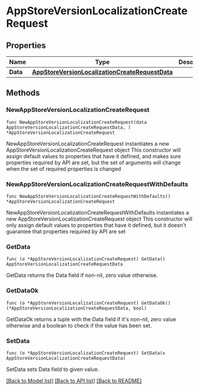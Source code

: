# AppStoreVersionLocalizationCreateRequest

## Properties

Name | Type | Description | Notes
------------ | ------------- | ------------- | -------------
**Data** | [**AppStoreVersionLocalizationCreateRequestData**](AppStoreVersionLocalizationCreateRequest_data.md) |  | 

## Methods

### NewAppStoreVersionLocalizationCreateRequest

`func NewAppStoreVersionLocalizationCreateRequest(data AppStoreVersionLocalizationCreateRequestData, ) *AppStoreVersionLocalizationCreateRequest`

NewAppStoreVersionLocalizationCreateRequest instantiates a new AppStoreVersionLocalizationCreateRequest object
This constructor will assign default values to properties that have it defined,
and makes sure properties required by API are set, but the set of arguments
will change when the set of required properties is changed

### NewAppStoreVersionLocalizationCreateRequestWithDefaults

`func NewAppStoreVersionLocalizationCreateRequestWithDefaults() *AppStoreVersionLocalizationCreateRequest`

NewAppStoreVersionLocalizationCreateRequestWithDefaults instantiates a new AppStoreVersionLocalizationCreateRequest object
This constructor will only assign default values to properties that have it defined,
but it doesn't guarantee that properties required by API are set

### GetData

`func (o *AppStoreVersionLocalizationCreateRequest) GetData() AppStoreVersionLocalizationCreateRequestData`

GetData returns the Data field if non-nil, zero value otherwise.

### GetDataOk

`func (o *AppStoreVersionLocalizationCreateRequest) GetDataOk() (*AppStoreVersionLocalizationCreateRequestData, bool)`

GetDataOk returns a tuple with the Data field if it's non-nil, zero value otherwise
and a boolean to check if the value has been set.

### SetData

`func (o *AppStoreVersionLocalizationCreateRequest) SetData(v AppStoreVersionLocalizationCreateRequestData)`

SetData sets Data field to given value.



[[Back to Model list]](../README.md#documentation-for-models) [[Back to API list]](../README.md#documentation-for-api-endpoints) [[Back to README]](../README.md)


